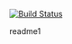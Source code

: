 [![Build Status](http://16.16.49.84/buildStatus/icon?job=pi-challenge)](http://16.16.49.84/job/pi-challenge/)

readme1

